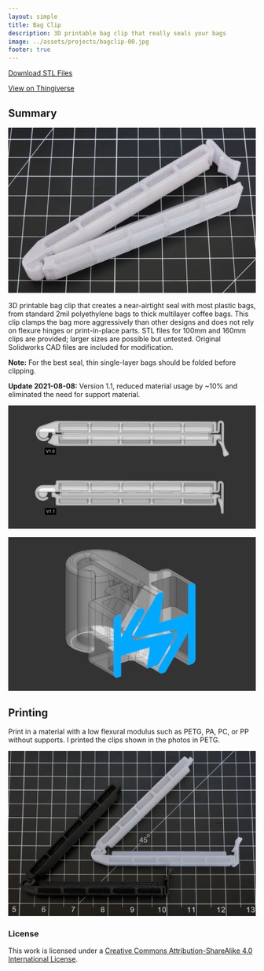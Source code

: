 ```yaml
---
layout: simple
title: Bag Clip
description: 3D printable bag clip that really seals your bags
image: ../assets/projects/bagclip-00.jpg
footer: true
---
```


<a href="../assets/projects/bagclip-stl.zip" class="button">Download STL Files</a>
<!--<a href="https://workbench.grabcad.com/workbench/projects/gcCB1yP234_nZX1W01_76lmqixo17mWjXtkitTH1PlFbeV#/space/gcpb1Bv80sNtC4WU5TikOFvemghJoOa-dDuEDdxJYnSFva/folder/10515119" class="button">View on GrabCAD</a>-->
<a href="https://www.thingiverse.com/thing:4889939" class="button">View on Thingiverse</a>

## Summary

![](../assets/projects/bagclip-00.jpg)

3D printable bag clip that creates a near-airtight seal with most plastic bags, from standard 2mil polyethylene bags to thick multilayer coffee bags. This clip clamps the bag more aggressively than other designs and does not rely on flexure hinges or print-in-place parts. STL files for 100mm and 160mm clips are provided; larger sizes are possible but untested. Original Solidworks CAD files are included for modification.<!--can be found in the GrabCAD folder linked above.-->

**Note:** For the best seal, thin single-layer bags should be folded before clipping.

**Update 2021-08-08:** Version 1.1, reduced material usage by ~10% and eliminated the need for support material.

![](../assets/projects/bagclip-05.png)

![](../assets/projects/bagclip-04.png)

## Printing
Print in a material with a low flexural modulus such as PETG, PA, PC, or PP without supports. I printed the clips shown in the photos in PETG.

![](../assets/projects/bagclip-01.jpg)

### License
This work is licensed under a [Creative Commons Attribution-ShareAlike 4.0 International License](http://creativecommons.org/licenses/by-sa/4.0/).
